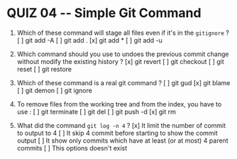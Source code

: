 # QUIZ 04 -- Simple Git Command

1. Which of these command will stage all files even if it's in the `gitignore` ?
   [ ] git add -A
   [ ] git add .
   [x] git add \*
   [ ] git add -u

2. Which command should you use to undoes the previous commit change without modify the existing history ?
   [x] git revert
   [ ] git checkout
   [ ] git reset
   [ ] git restore

3. Which of these command is a real git command ?
   [ ] git gud
   [x] git blame
   [ ] git demon
   [ ] git ignore

4. To remove files from the working tree and from the index, you have to use :
   [ ] git terminate
   [ ] git del
   [ ] git push -d
   [x] git rm

5. What did the command `git log -n 4` ?
   [x] It limit the number of commit to output to 4
   [ ] It skip 4 commit before starting to show the commit output
   [ ] It show only commits which have at least (or at most) 4 parent commits
   [ ] This options doesn't exist

